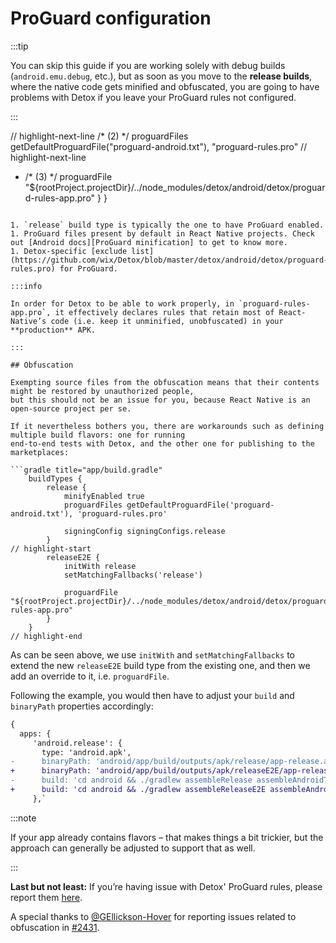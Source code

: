 # ProGuard configuration

:::tip

You can skip this guide if you are working solely with debug builds (`android.emu.debug`, etc.),
but as soon as you move to the **release builds**, where the native code gets minified and obfuscated,
you are going to have problems with Detox if you leave your ProGuard rules not configured.

:::


// highlight-next-line
   /* (2) */ proguardFiles getDefaultProguardFile("proguard-android.txt"), "proguard-rules.pro"
// highlight-next-line
+  /* (3) */ proguardFile "${rootProject.projectDir}/../node_modules/detox/android/detox/proguard-rules-app.pro"
         }
     }
```

1. `release` build type is typically the one to have ProGuard enabled.
1. ProGuard files present by default in React Native projects. Check out [Android docs][ProGuard minification] to get to know more.
1. Detox-specific [exclude list](https://github.com/wix/Detox/blob/master/detox/android/detox/proguard-rules.pro) for ProGuard.

:::info

In order for Detox to be able to work properly, in `proguard-rules-app.pro`, it effectively declares rules that retain most of React-Native’s code (i.e. keep it unminified, unobfuscated) in your **production** APK.

:::

## Obfuscation

Exempting source files from the obfuscation means that their contents might be restored by unauthorized people,
but this should not be an issue for you, because React Native is an open-source project per se.

If it nevertheless bothers you, there are workarounds such as defining multiple build flavors: one for running
end-to-end tests with Detox, and the other one for publishing to the marketplaces:

```gradle title="app/build.gradle"
    buildTypes {
        release {
            minifyEnabled true
            proguardFiles getDefaultProguardFile('proguard-android.txt'), 'proguard-rules.pro'

            signingConfig signingConfigs.release
        }
// highlight-start
        releaseE2E {
            initWith release
            setMatchingFallbacks('release')

            proguardFile "${rootProject.projectDir}/../node_modules/detox/android/detox/proguard-rules-app.pro"
        }
    }
// highlight-end
```

As can be seen above, we use `initWith` and `setMatchingFallbacks` to extend the new `releaseE2E` build type from
the existing one, and then we add an override to it, i.e. `proguardFile`.

Following the example, you would then have to adjust your `build` and `binaryPath` properties accordingly:

```diff
{
  apps: {
     'android.release': {
       type: 'android.apk',
-      binaryPath: 'android/app/build/outputs/apk/release/app-release.apk',
+      binaryPath: 'android/app/build/outputs/apk/releaseE2E/app-releaseE2E.apk',
-      build: 'cd android && ./gradlew assembleRelease assembleAndroidTest -DtestBuildType=release'
+      build: 'cd android && ./gradlew assembleReleaseE2E assembleAndroidTest -DtestBuildType=release'
     },`
```

:::note

If your app already contains flavors – that makes things a bit trickier, but the approach can generally be adjusted to support that as well.

:::

**Last but not least:** If you’re having issue with Detox' ProGuard rules, please report them [here](https://github.com/wix/Detox/issues/new/choose).

A special thanks to [@GEllickson-Hover](https://github.com/GEllickson-Hover) for reporting issues related to obfuscation in [#2431](https://github.com/wix/Detox/issues/2431).

[Android Reflection API]: https://developer.android.com/reference/java/lang/reflect/package-summary

[ProGuard minification]: https://developer.android.com/studio/build/shrink-code

